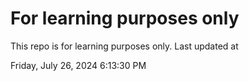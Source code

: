 # For learning purposes only
This repo is for learning purposes only.
Last updated at

Friday, July 26, 2024 6:13:30 PM


